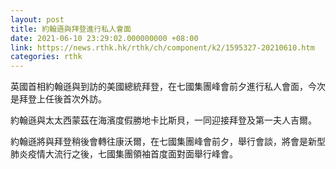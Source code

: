 ```yaml
---
layout: post
title: 約翰遜與拜登進行私人會面
date: 2021-06-10 23:29:02.000000000 +08:00
link: https://news.rthk.hk/rthk/ch/component/k2/1595327-20210610.htm
categories: rthk
---
```


英國首相約翰遜與到訪的美國總統拜登，在七國集團峰會前夕進行私人會面，今次是拜登上任後首次外訪。

約翰遜與太太西蒙茲在海濱度假勝地卡比斯貝，一同迎接拜登及第一夫人吉爾。

約翰遜將與拜登稍後會轉往康沃爾，在七國集團峰會前夕，舉行會談，將會是新型肺炎疫情大流行之後，七國集團領袖首度面對面舉行峰會。

